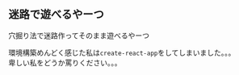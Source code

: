 ## 迷路で遊べるやーつ
穴掘り法で迷路作ってそのまま遊べるやーつ

環境構築めんどく感じた私は`create-react-app`をしてしまいました。。。<br>
卑しい私をどうか罵りください。。。
